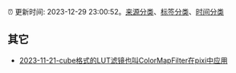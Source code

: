 :alarm_clock: 更新时间: 2023-12-29 23:00:52。[来源分类](../README.md)、[标签分类](../TAGS.md)、[时间分类](../TIMELINE.md)

## 其它




- [2023-11-21-cube格式的LUT滤镜也叫ColorMapFilter在pixi中应用](https://www.zhangxinxu.com/wordpress/2023/11/cube-lut-colormapfilter-pixijs/) 